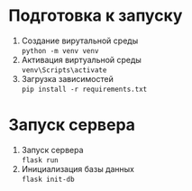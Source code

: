 # **Подготовка к запуску**
1. Создание вирутальной среды  
```python -m venv venv```
2. Активация виртуальной среды  
```venv\Scripts\activate```
3. Загрузка зависимостей  
```pip install -r requirements.txt```

# **Запуск сервера**
1. Запуск сервера  
```flask run```
2. Инициализация базы данных  
```flask init-db```